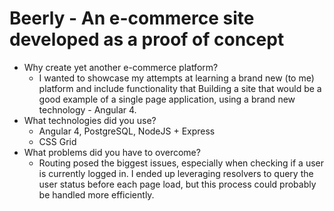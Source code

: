 # Beerly - An e-commerce site developed as a proof of concept

* Why create yet another e-commerce platform?
  - I wanted to showcase my attempts at learning a brand new (to me) platform and include functionality that  Building a site that would be a good example of a single page application, using a brand new technology - Angular 4.
* What technologies did you use?
  - Angular 4, PostgreSQL, NodeJS + Express
  - CSS Grid
* What problems did you have to overcome?
  - Routing posed the biggest issues, especially when checking if a user is currently logged in. I ended up leveraging resolvers to query the user status before each page load, but this process could probably be handled more efficiently.